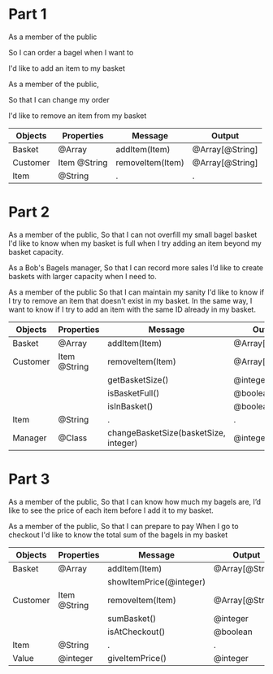 
# Part 1
As a member of the public

So I can order a bagel when I want to

I'd like to add an item to my basket

As a member of the public,

So that I can change my order

I'd like to remove an item from my basket


| Objects  | Properties | Message       | Output          |
| ---------| -----------| --------------| ----------------|
| Basket   | @Array     | addItem(Item) | @Array[@String] |
| Customer | Item @String | removeItem(Item) | @Array[@String] |
| Item | @String | . | . |



# Part 2
As a member of the public,
So that I can not overfill my small bagel basket
I'd like to know when my basket is full when I try adding an item beyond my basket capacity.

As a Bob's Bagels manager,
So that I can record more sales
I’d like to create baskets with larger capacity when I need to.

As a member of the public
So that I can maintain my sanity
I'd like to know if I try to remove an item that doesn't exist in my basket. In the same way, I want to know if I try to add an item with the same ID already in my basket.



| Objects  | Properties   | Message          | Output        |
| -------- | ------------ | -----------------| -----------     |
| Basket   | @Array       | addItem(Item)    | @Array[@String] |
| Customer | Item @String | removeItem(Item) | @Array[@String] |
|          |              | getBasketSize()  | @integer        |
|          |              | isBasketFull()   | @boolean        |
|          |              | isInBasket()     | @boolean        |
| Item | @String | . | . |
| Manager | @Class  | changeBasketSize(basketSize, integer) | @integer


# Part 3
As a member of the public,
So that I can know how much my bagels are,
I’d like to see the price of each item before I add it to my basket.

As a member of the public,
So that I can prepare to pay
When I go to checkout I'd like to know the total sum of the bagels in my basket

| Objects | Properties | Message | Output |
| ----------- | ----------- | -----------| ----------- |
| Basket | @Array | addItem(Item) | @Array[@String] |
|||showItemPrice(@integer)|
| Customer | Item @String | removeItem(Item) | @Array[@String] |
||| sumBasket()| @integer
||| isAtCheckout() | @boolean
| Item | @String | . | . |
| Value|  @integer | giveItemPrice() | @integer 